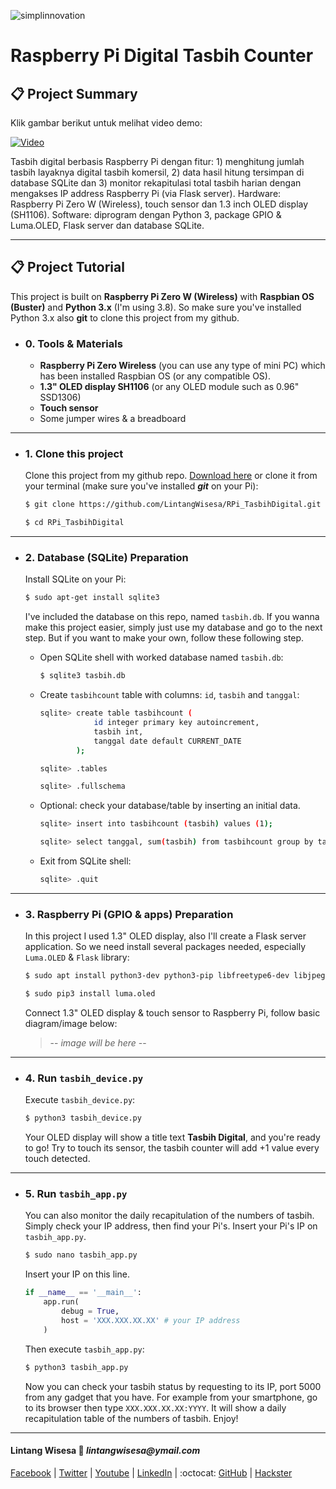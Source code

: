 ![simplinnovation](https://4.bp.blogspot.com/-f7YxPyqHAzY/WJ6VnkvE0SI/AAAAAAAADTQ/0tDQPTrVrtMAFT-q-1-3ktUQT5Il9FGdQCLcB/s350/simpLINnovation1a.png)

# Raspberry Pi Digital Tasbih Counter

## 📋 Project Summary

Klik gambar berikut untuk melihat video demo:

[![Video](https://img.youtube.com/vi/aIpisSb1dhc/0.jpg)](https://youtu.be/aIpisSb1dhc)

Tasbih digital berbasis Raspberry Pi dengan fitur: 1) menghitung jumlah tasbih layaknya digital tasbih komersil, 2) data hasil hitung tersimpan di database SQLite dan 3) monitor rekapitulasi total tasbih harian dengan mengakses IP address Raspberry Pi (via Flask server). Hardware: Raspberry Pi Zero W (Wireless), touch sensor dan 1.3 inch OLED display (SH1106). Software: diprogram dengan Python 3, package GPIO & Luma.OLED, Flask server dan database SQLite.

<hr>

## 📋 Project Tutorial

This project is built on __Raspberry Pi Zero W (Wireless)__ with __Raspbian OS (Buster)__ and __Python 3.x__ (I'm using 3.8). So make sure you've installed Python 3.x also __git__ to clone this project from my github.

- ### 0. Tools & Materials

    - __Raspberry Pi Zero Wireless__ (you can use any type of mini PC) which has been installed Raspbian OS (or any compatible OS).
    - __1.3" OLED display SH1106__ (or any OLED module such as 0.96" SSD1306)
    - __Touch sensor__
    - Some jumper wires & a breadboard

<hr>

- ### 1. Clone this project

    Clone this project from my github repo. [Download here](https://github.com/LintangWisesa/RPi_TasbihDigital) or clone it from your terminal (make sure you've installed *__git__* on your Pi):

    ```bash
    $ git clone https://github.com/LintangWisesa/RPi_TasbihDigital.git

    $ cd RPi_TasbihDigital
    ```
    
<hr>

- ### 2. Database (SQLite) Preparation

    Install SQLite on your Pi:

    ```bash
    $ sudo apt-get install sqlite3
    ```

    I've included the database on this repo, named ```tasbih.db```. If you wanna make this project easier, simply just use my database and go to the next step. But if you want to make your own, follow these following step.

    - Open SQLite shell with worked database named ```tasbih.db```:
        ```bash
        $ sqlite3 tasbih.db
        ```
    
    - Create ```tasbihcount``` table with columns: ```id```, ```tasbih``` and ```tanggal```:
        ```bash
        sqlite> create table tasbihcount (
                    id integer primary key autoincrement,
                    tasbih int,
                    tanggal date default CURRENT_DATE
                );

        sqlite> .tables

        sqlite> .fullschema
        ```

    - Optional: check your database/table by inserting an initial data.
        ```bash
        sqlite> insert into tasbihcount (tasbih) values (1);

        sqlite> select tanggal, sum(tasbih) from tasbihcount group by tanggal;
        ```

    - Exit from SQLite shell:
        ```bash
        sqlite> .quit
        ```

<hr>

- ### 3. Raspberry Pi (GPIO & apps) Preparation

    In this project I used 1.3" OLED display, also I'll create a Flask server application. So we need install several packages needed, especially ```Luma.OLED``` & ```Flask``` library:

    ```bash
    $ sudo apt install python3-dev python3-pip libfreetype6-dev libjpeg-dev build-essential libopenjp2-7 libtiff5

    $ sudo pip3 install luma.oled
    ```

    Connect 1.3" OLED display & touch sensor to Raspberry Pi, follow basic diagram/image below:

    > -- _image will be here_ --

<hr>

- ### 4. Run ```tasbih_device.py```

    Execute ```tasbih_device.py```:

    ```bash
    $ python3 tasbih_device.py
    ```

    Your OLED display will show a title text __Tasbih Digital__, and you're ready to go! Try to touch its sensor, the tasbih counter will add +1 value every touch detected.

<hr>

- ### 5. Run ```tasbih_app.py```

    You can also monitor the daily recapitulation of the numbers of tasbih. Simply check your IP address, then find your Pi's. Insert your Pi's IP on ```tasbih_app.py```.

    ```bash
    $ sudo nano tasbih_app.py
    ``` 

    Insert your IP on this line.

    ```python
    if __name__ == '__main__':
        app.run(
            debug = True,
            host = 'XXX.XXX.XX.XX' # your IP address
        )
    ```
    
    Then execute ```tasbih_app.py```:

    ```bash
    $ python3 tasbih_app.py
    ```

    Now you can check your tasbih status by requesting to its IP, port 5000 from any gadget that you have. For example from your smartphone, go to its browser then type ```XXX.XXX.XX.XX:YYYY```. It will show a daily recapitulation table of the numbers of tasbih. Enjoy!

<hr>

#### Lintang Wisesa :love_letter: _lintangwisesa@ymail.com_

[Facebook](https://www.facebook.com/lintangbagus) | 
[Twitter](https://twitter.com/Lintang_Wisesa) |
[Youtube](https://www.youtube.com/user/lintangbagus) |
[LinkedIn](https://www.linkedin.com/in/lintangwisesa/) | 
:octocat: [GitHub](https://github.com/LintangWisesa) |
[Hackster](https://www.hackster.io/lintangwisesa)